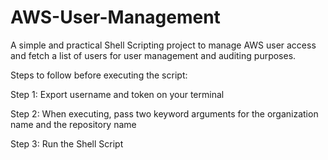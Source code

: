 # AWS-User-Management
A simple and practical Shell Scripting project to manage AWS user access and fetch a list of users for user management and auditing purposes.

Steps to follow before executing the script:


Step 1: Export username and token on your terminal


Step 2: When executing, pass two keyword arguments for the organization name and the repository name


Step 3: Run the Shell Script
